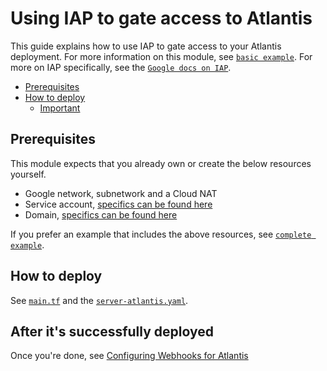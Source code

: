 # Using IAP to gate access to Atlantis

This guide explains how to use IAP to gate access to your Atlantis deployment. For more information on this module, see [`basic example`](https://github.com/bschaatsbergen/atlantis-on-gcp-vm/tree/master/examples/basic). For more on IAP specifically, see the [`Google docs on IAP`](https://cloud.google.com/iap/docs/concepts-overview).

- [Prerequisites](#prerequisites)
- [How to deploy](#how-to-deploy)
  - [Important](#important)

## Prerequisites

This module expects that you already own or create the below resources yourself.

- Google network, subnetwork and a Cloud NAT
- Service account, [specifics can be found here](../../README.md#service-account)
- Domain, [specifics can be found here](../../README.md#dns-record)

If you prefer an example that includes the above resources, see [`complete example`](https://github.com/bschaatsbergen/atlantis-on-gcp-vm/tree/master/examples/complete).

## How to deploy

See [`main.tf`](https://github.com/bschaatsbergen/atlantis-on-gcp-vm/tree/master/examples/basic/main.tf) and the [`server-atlantis.yaml`](https://github.com/bschaatsbergen/atlantis-on-gcp-vm/tree/master/examples/basic/server-atlantis.yaml).

## After it's successfully deployed

Once you're done, see [Configuring Webhooks for Atlantis](https://www.runatlantis.io/docs/configuring-webhooks.html#configuring-webhooks)
